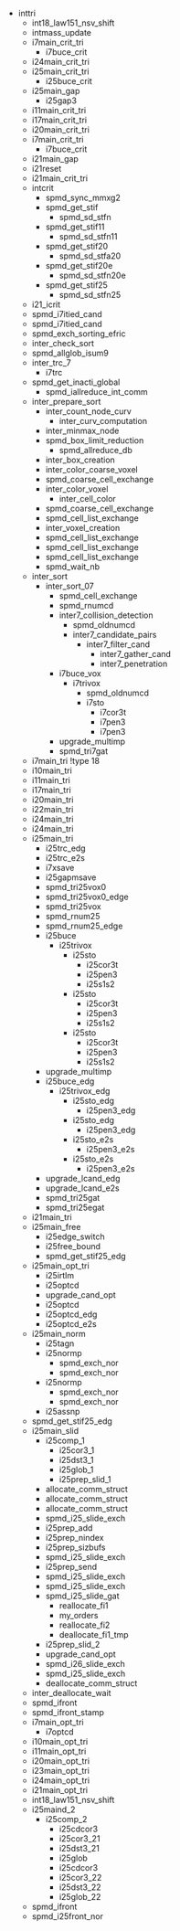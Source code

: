 - inttri
  - int18_law151_nsv_shift
  - intmass_update
  - i7main_crit_tri
    - i7buce_crit
  - i24main_crit_tri
  - i25main_crit_tri
    - i25buce_crit
  - i25main_gap
    - i25gap3
  - i11main_crit_tri
  - i17main_crit_tri
  - i20main_crit_tri
  - i7main_crit_tri
    - i7buce_crit
  - i21main_gap
  - i21reset
  - i21main_crit_tri
  - intcrit
    - spmd_sync_mmxg2
    - spmd_get_stif
      - spmd_sd_stfn
    - spmd_get_stif11
      - spmd_sd_stfn11
    - spmd_get_stif20
      - spmd_sd_stfa20
    - spmd_get_stif20e
      - spmd_sd_stfn20e
    - spmd_get_stif25
      - spmd_sd_stfn25
  - i21_icrit
  - spmd_i7itied_cand
  - spmd_i7itied_cand
  - spmd_exch_sorting_efric
  - inter_check_sort
  - spmd_allglob_isum9
  - inter_trc_7
    - i7trc
  - spmd_get_inacti_global
    - spmd_iallreduce_int_comm
  - inter_prepare_sort
    - inter_count_node_curv
      - inter_curv_computation
    - inter_minmax_node
    - spmd_box_limit_reduction
      - spmd_allreduce_db
    - inter_box_creation
    - inter_color_coarse_voxel
    - spmd_coarse_cell_exchange
    - inter_color_voxel
      - inter_cell_color
    - spmd_coarse_cell_exchange
    - spmd_cell_list_exchange
    - inter_voxel_creation
    - spmd_cell_list_exchange
    - spmd_cell_list_exchange
    - spmd_cell_list_exchange
    - spmd_wait_nb
  - inter_sort
    - inter_sort_07
      - spmd_cell_exchange
      - spmd_rnumcd
      - inter7_collision_detection
        - spmd_oldnumcd
        - inter7_candidate_pairs
          - inter7_filter_cand
            - inter7_gather_cand
            - inter7_penetration
      - i7buce_vox
        - i7trivox
          - spmd_oldnumcd
          - i7sto
            - i7cor3t
            - i7pen3
            - i7pen3
      - upgrade_multimp
      - spmd_tri7gat
  - i7main_tri !type 18
  - i10main_tri
  - i11main_tri
  - i17main_tri
  - i20main_tri
  - i22main_tri
  - i24main_tri
  - i24main_tri
  - i25main_tri
    - i25trc_edg
    - i25trc_e2s
    - i7xsave
    - i25gapmsave
    - spmd_tri25vox0
    - spmd_tri25vox0_edge
    - spmd_tri25vox
    - spmd_rnum25
    - spmd_rnum25_edge
    - i25buce
      - i25trivox
        - i25sto
          - i25cor3t
          - i25pen3
          - i25s1s2
        - i25sto
          - i25cor3t
          - i25pen3
          - i25s1s2
        - i25sto
          - i25cor3t
          - i25pen3
          - i25s1s2
    - upgrade_multimp
    - i25buce_edg
      - i25trivox_edg
        - i25sto_edg
          - i25pen3_edg
        - i25sto_edg
          - i25pen3_edg
        - i25sto_e2s
          - i25pen3_e2s
        - i25sto_e2s
          - i25pen3_e2s
    - upgrade_lcand_edg
    - upgrade_lcand_e2s
    - spmd_tri25gat
    - spmd_tri25egat
  - i21main_tri
  - i25main_free
    - i25edge_switch
    - i25free_bound
    - spmd_get_stif25_edg
  - i25main_opt_tri
    - i25irtlm
    - i25optcd
    - upgrade_cand_opt
    - i25optcd
    - i25optcd_edg
    - i25optcd_e2s
  - i25main_norm
    - i25tagn
    - i25normp
      - spmd_exch_nor
      - spmd_exch_nor
    - i25normp
      - spmd_exch_nor
      - spmd_exch_nor
    - i25assnp
  - spmd_get_stif25_edg
  - i25main_slid
    - i25comp_1
      - i25cor3_1
      - i25dst3_1
      - i25glob_1
      - i25prep_slid_1
    - allocate_comm_struct
    - allocate_comm_struct
    - allocate_comm_struct
    - spmd_i25_slide_exch
    - i25prep_add
    - i25prep_nindex
    - i25prep_sizbufs
    - spmd_i25_slide_exch
    - i25prep_send
    - spmd_i25_slide_exch
    - spmd_i25_slide_exch
    - spmd_i25_slide_gat
      - reallocate_fi1
      - my_orders
      - reallocate_fi2
      - deallocate_fi1_tmp
    - i25prep_slid_2
    - upgrade_cand_opt
    - spmd_i26_slide_exch
    - spmd_i25_slide_exch
    - deallocate_comm_struct
  - inter_deallocate_wait
  - spmd_ifront
  - spmd_ifront_stamp
  - i7main_opt_tri
    - i7optcd
  - i10main_opt_tri
  - i11main_opt_tri
  - i20main_opt_tri
  - i23main_opt_tri
  - i24main_opt_tri
  - i21main_opt_tri
  - int18_law151_nsv_shift
  - i25maind_2
    - i25comp_2
      - i25cdcor3
      - i25cor3_21
      - i25dst3_21
      - i25glob
      - i25cdcor3
      - i25cor3_22
      - i25dst3_22
      - i25glob_22
  - spmd_ifront
  - spmd_i25front_nor
